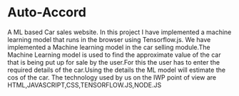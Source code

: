 # Auto-Accord
A ML based Car sales website. 
In this project I have implemented a machine learning model that runs in the browser using Tensorflow.js.
We have implemented a Machine learning model in the car selling module.The Machine Learning model is used to find the approximate value of the car that is being put up for sale by the user.For this the user has to enter the required details of the car.Using the details the ML model will estimate the cos of the car. The technology used by us on the IWP point of view are HTML,JAVASCRIPT,CSS,TENSORFLOW.JS,NODE.JS

